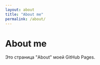 ```yaml
---
layout: about
title: "About me"
permalink: /about/
---
```


# About me

Это страница "About" моей GitHub Pages.
